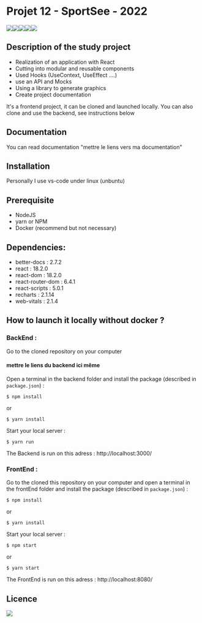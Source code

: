 # Projet 12 - SportSee - 2022
<img src="https://img.shields.io/badge/css3%20-%231572B6.svg?&style=for-the-badge&logo=css3&logoColor=white"/><img src="https://img.shields.io/badge/html5%20-%23E34F26.svg?&style=for-the-badge&logo=html5&logoColor=white"/><img src="https://img.shields.io/badge/git%20-%23F05033.svg?&style=for-the-badge&logo=git&logoColor=white"/><img src="https://img.shields.io/badge/javascript-%23323330.svg?style=for-the-badge&logo=javascript&logoColor=%23F7DF1E"/><img src="https://img.shields.io/badge/react-%2320232a.svg?style=for-the-badge&logo=react&logoColor=%2361DAFB">

## Description of the study project 

- Realization of an application with React
- Cutting into modular and reusable components
- Used Hooks (UseContext, UseEffect ....)
- use an API and Mocks
- Using a library to generate graphics
- Create project documentation

It's a frontend project, it can be cloned and launched locally.
You can also clone and use the backend, see instructions below

## Documentation

You can read documentation "mettre le liens vers ma documentation"

## Installation

Personally I use vs-code under linux (unbuntu)

## Prerequisite 

* NodeJS
* yarn or NPM
* Docker (recommend but not necessary)

## Dependencies:

* better-docs : 2.7.2
* react : 18.2.0
* react-dom : 18.2.0
* react-router-dom : 6.4.1
* react-scripts : 5.0.1
* recharts : 2.1.14
* web-vitals : 2.1.4

## How to launch it locally without docker ?

### BackEnd :

Go to the cloned repository on your computer

#### mettre le liens du backend ici même

Open a terminal in the backend folder and install the package (described in `package.json`) :

```
$ npm install

```
or 

```
$ yarn install

```
Start your local server :

```
$ yarn run

```
The Backend is run on this adress : http://localhost:3000/

### FrontEnd :

Go to the cloned this repository on your computer and open a terminal in the frontEnd folder and install the package (described in `package.json`) :

```
$ npm install

```
or

```
$ yarn install

```
Start your local server :

```
$ npm start

```
or

```
$ yarn start

```

The FrontEnd is run on this adress : http://localhost:8080/

## Licence

<img src='https://forthebadge.com/images/badges/open-source.svg' />
